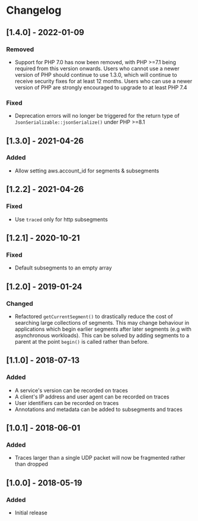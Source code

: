 # Changelog

## [1.4.0] - 2022-01-09
### Removed
- Support for PHP 7.0 has now been removed, with PHP >=7.1 being required from this version onwards. Users who cannot use a newer version of PHP should continue to use 1.3.0, which will continue to receive security fixes for at least 12 months. Users who can use a newer version of PHP are strongly encouraged to upgrade to at least PHP 7.4

### Fixed
- Deprecation errors will no longer be triggered for the return type of `JsonSerializable::jsonSerialize()` under PHP >=8.1

## [1.3.0] - 2021-04-26
### Added
- Allow setting aws.account_id for segments & subsegments

## [1.2.2] - 2021-04-26
### Fixed
- Use `traced` only for http subsegments

## [1.2.1] - 2020-10-21
### Fixed
- Default subsegments to an empty array

## [1.2.0] - 2019-01-24
### Changed
- Refactored ```getCurrentSegment()``` to drastically reduce the cost of searching large collections of segments. This may change behaviour in applications which begin earlier segments after later segments (e.g with asynchronous workloads). This can be solved by adding segments to a parent at the point ```begin()``` is called rather than before.

## [1.1.0] - 2018-07-13
### Added
- A service's version can be recorded on traces
- A client's IP address and user agent can be recorded on traces
- User identifiers can be recorded on traces
- Annotations and metadata can be added to subsegments and traces

## [1.0.1] - 2018-06-01
### Added
- Traces larger than a single UDP packet will now be fragmented rather than dropped

## [1.0.0] - 2018-05-19
### Added
- Initial release
